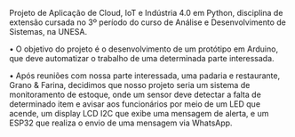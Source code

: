 Projeto de Aplicação de Cloud, IoT e Indústria 4.0 em Python, disciplina de extensão cursada no 3º período do curso de Análise e Desenvolvimento de Sistemas, na UNESA.

• O objetivo do projeto é o desenvolvimento de um protótipo em Arduino, que deve automatizar o trabalho de uma determinada parte interessada. 

• Após reuniões com nossa parte interessada, uma padaria e restaurante, Grano & Farina, decidimos que nosso projeto seria um sistema de monitoramento de estoque, onde um sensor deve detectar a falta de determinado item e avisar aos funcionários por meio de um LED que acende, um display LCD I2C que exibe uma mensagem de alerta, e um ESP32 que realiza o envio de uma mensagem via WhatsApp.